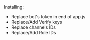 Installing:
  - Replace bot's token in end of app.js
  - Replace/Add Verify keys
  - Replace channels IDs
  - Replace/Add Role IDs
